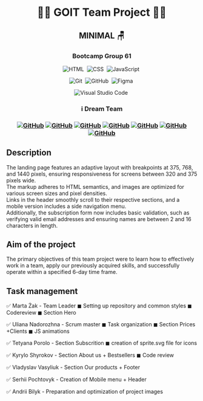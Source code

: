 <h1 align="center"> 👨‍💻 GOIT Team Project 👩‍💻 </h1>
<h2 align="center">   MINIMAL 🪑   </h2>
<h3 align="center">  Bootcamp Group 61  </h3>

<span align="center">

![HTML](https://img.shields.io/badge/-HTML-05122A?style=flat&logo=HTML5)&nbsp;
![CSS](https://img.shields.io/badge/-CSS-05122A?style=flat&logo=CSS3&logoColor=2965f1)&nbsp;
![JavaScript](https://img.shields.io/badge/-JavaScript-05122A?style=flat&logo=javascript)&nbsp;

![Git](https://img.shields.io/badge/-Git-05122A?style=flat&logo=git)&nbsp;
![GitHub](https://img.shields.io/badge/-GitHub-05122A?style=flat&logo=github)&nbsp;
![Figma](https://img.shields.io/badge/-Figma-05122A?style=flat&logo=figma)&nbsp;

![Visual Studio Code](https://img.shields.io/badge/-Visual%20Studio%20Code-05122A?style=flat&logo=visual-studio-code&logoColor=007ACC)&nbsp;

</span>

<h3 align="center"> ℹ️ Dream Team <h3>
<span align="center">

<a align="center" href="https://github.com/Kreal11">![GitHub](https://img.shields.io/badge/-Kyrylo-05122A?style=flat&logo=github)</a>
<a align="center" href="https://github.com/nadiyniy">![GitHub](https://img.shields.io/badge/-Vlad-05122A?style=flat&logo=github)</a>
<a align="center" href="https://github.com/Andrii-Bilyk">![GitHub](https://img.shields.io/badge/-Andrii-05122A?style=flat&logo=github)</a>
<a align="center" href="https://github.com/SerhiiPochtovyk">![GitHub](https://img.shields.io/badge/-Serhii-05122A?style=flat&logo=github)</a>
<a align="center" href="https://github.com/UlianaNad">![GitHub](https://img.shields.io/badge/-Uliana-05122A?style=flat&logo=github)</a>
<a align="center" href="https://github.com/Tane4ka170">![GitHub](https://img.shields.io/badge/-Tanya-05122A?style=flat&logo=github)</a>
<a align="center" href="https://github.com/Mirana-19">![GitHub](https://img.shields.io/badge/-Marta-05122A?style=flat&logo=github)</a>

</span>

## Description

The landing page features an adaptive layout with breakpoints at 375, 768, and
1440 pixels, ensuring responsiveness for screens between 320 and 375 pixels
wide.<br>The markup adheres to HTML semantics, and images are optimized for
various screen sizes and pixel densities.<br>Links in the header smoothly scroll
to their respective sections, and a mobile version includes a side navigation
menu.<br>Additionally, the subscription form now includes basic validation, such
as verifying valid email addresses and ensuring names are between 2 and 16
characters in length.

## Aim of the project

The primary objectives of this team project were to learn how to effectively
work in a team, apply our previously acquired skills, and successfully operate
within a specified 6-day time frame.

## Task management

✅ Marta Żak - Team Leader ◼ Setting up repository and common styles ◼
Codereview ◼ Section Hero

✅ Uliana Nadorozhna - Scrum master ◼ Task organization ◼ Section Prices
+Clients ◼ JS animations

✅ Tetyana Porolo - Section Subscrition ◼ creation of sprite.svg file for icons

✅ Kyrylo Shyrokov - Section About us + Bestsellers ◼ Code review

✅ Vladyslav Vasyliuk - Section Our products + Footer

✅ Serhii Pochtovyk - Creation of Mobile menu + Header

✅ Andrii Bilyk - Preparation and optimization of project images
